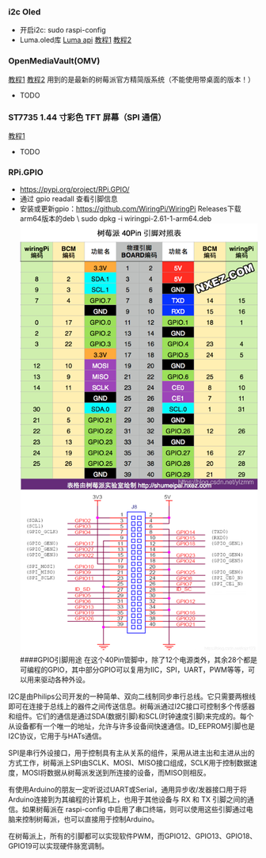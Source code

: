 ### i2c Oled
- 开启i2c: sudo raspi-config
- Luma.oled库 [Luma api](https://luma-oled.readthedocs.io/en/latest/api-documentation.html) 
[教程1](https://blog.csdn.net/qq_46476163/article/details/116395514)
[教程2](https://blog.csdn.net/u011198687/article/details/120347965)
### OpenMediaVault(OMV)
[教程1](https://blog.csdn.net/qq_41676577/article/details/128063914)
[教程2](https://www.cnblogs.com/Yogile/p/12577321.html)
用到的是最新的树莓派官方精简版系统（不能使用带桌面的版本！）
- TODO
### ST7735 1.44 寸彩色 TFT 屏幕（SPI 通信）
[教程1](https://timor.tech/mcu/lcd/rpi-st7735-python.html)
- TODO
### RPi.GPIO
- https://pypi.org/project/RPi.GPIO/
- 通过 gpio readall 查看引脚信息
- 安装或更新gpio：https://github.com/WiringPi/WiringPi Releases下载arm64版本的deb \ sudo dpkg -i wiringpi-2.61-1-arm64.deb
![image](PI_PIN.png)
![image](PI_PIN2.png)
####GPIO引脚用途
在这个40Pin管脚中，除了12个电源类外，其余28个都是可编程的GPIO，其中部分GPIO可以复用为IIC，SPI，UART，PWM等等，可以用来驱动各种外设。

I2C是由Philips公司开发的一种简单、双向二线制同步串行总线。它只需要两根线即可在连接于总线上的器件之间传送信息。树莓派通过I2C接口可控制多个传感器和组件。它们的通信是通过SDA(数据引脚)和SCL(时钟速度引脚)来完成的。每个从设备都有一个唯一的地址，允许与许多设备间快速通信。ID_EEPROM引脚也是I2C协议，它用于与HATs通信。

SPI是串行外设接口，用于控制具有主从关系的组件，采用从进主出和主进从出的方式工作，树莓派上SPI由SCLK、MOSI、MISO接口组成，SCLK用于控制数据速度，MOSI将数据从树莓派发送到所连接的设备，而MISO则相反。

有使用Arduino的朋友一定听说过UART或Serial，通用异步收/发器接口用于将Arduino连接到为其编程的计算机上，也用于其他设备与 RX 和 TX 引脚之间的通信。如果树莓派在 raspi-config 中启用了串口终端，则可以使用这些引脚通过电脑来控制树莓派，也可以直接用于控制Arduino。

在树莓派上，所有的引脚都可以实现软件PWM，而GPIO12、GPIO13、GPIO18、GPIO19可以实现硬件脉宽调制。
